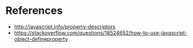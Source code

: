 # References

- http://javascript.info/property-descriptors
- https://stackoverflow.com/questions/18524652/how-to-use-javascript-object-defineproperty
